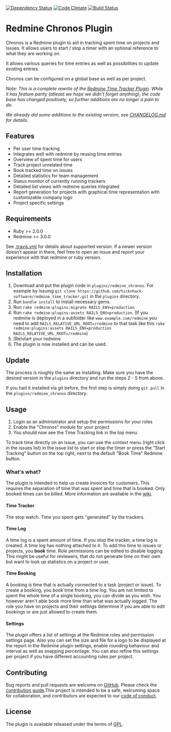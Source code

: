 [![Dependency Status](https://gemnasium.com/hicknhack-software/redmine_time_tracker.png)](https://gemnasium.com/hicknhack-software/redmine_time_tracker)
[![Code Climate](https://codeclimate.com/github/hicknhack-software/redmine_time_tracker.png)](https://codeclimate.com/github/hicknhack-software/redmine_time_tracker)
[![Build Status](https://travis-ci.org/hicknhack-software/redmine_time_tracker.png?branch=rewrite)](https://travis-ci.org/hicknhack-software/redmine_time_tracker)

# Redmine Chronos Plugin
 
 Chronos is a Redmine plugin to aid in tracking spent time on projects and issues. It allows users to start / stop a timer with an optional reference to what they are working on.
  
  It allows various queries for time entries as well as possibilities to update existing entries.
  
  Chronos can be configured on a global base as well as per project.

_Note: This is a complete rewrite of the [Redmine Time Tracker Plugin](https://github.com/hicknhack-software/redmine_time_tracker). While it has feature parity (atleast we hope we didn't forget anything), the code base has changed positively, so further additions are no longer a pain to do._

_We already did some additions to the existing version, see [CHANGELOG.md](CHANGELOG.md) for details._
 
## Features
- Per user time tracking
- Integrates well with redmine by reusing time entries
- Overview of spent time for users
- Track project unrelated time
- Book tracked time on issues
- Detailed statistics for team management
- Status monitor of currently running trackers
- Detailed list views with redmine queries integrated
- Report generation for projects with graphical time representation with customizable company logo
- Project specific settings

## Requirements
* Ruby >= 2.0.0
* Redmine >= 3.0.0

See [.travis.yml](.travis.yml) for details about supported version. If a newer version doesn't appear in there, feel free to open an issue and report your experience with that redmine or ruby version.

## Installation

1. Download and put the plugin code in `plugins/redmine_chronos`. For example by issuing `git clone https://github.com/hicknhack-software/redmine_time_tracker.git` in the `plugins` directory.
1. Run `bundle install` to install necessary gems.
1. Run `rake redmine:plugins:migrate RAILS_ENV=production`
1. Run `rake redmine:plugins:assets RAILS_ENV=production`. (If you redmine is deployed in a subfolder like `www.example.com/redmine` you need to add `RAILS_RELATIVE_URL_ROOT=/redmine` to that task like this `rake redmine:plugins:assets RAILS_ENV=production RAILS_RELATIVE_URL_ROOT=/redmine`)
1. (Re)start your redmine
1. The plugin is now installed and can be used.

## Update

The process is roughly the same as installing. Make sure you have the desired version in the `plugins` directory and run the steps 2 - 5 from above.

If you had it installed via git before, the first step is simply doing `git pull` in the `plugins/redmine_chronos` directory.

## Usage

1. Login as an administrator and setup the permissions for your roles
1. Enable the "Chronos" module for your project
1. You should now see the Time Tracking link in the top menu
                    
To track time directly on an issue, you can use the context menu (right click in the issues list) in
the issue list to start or stop the timer or press the "Start Tracking" button on the top right, next to the default "Book Time" Redmine button.


### What's what?

The plugin is intended to help us create invoices for customers. This requires the separation of time that was spent and time that is booked. Only booked times can be billed.
More information are available in the [wiki](http://github.com/hicknhack-software/redmine_time_tracker/wiki).

#### Time Tracker

The stop watch. Time you spent gets "generated" by the trackers.

#### Time Log

A time log is a spent amount of time. If you stop the tracker, a time log is created. A time log has nothing attached to it. To add this time to issues or projects, you **book** time.
Role permissions can be edited to disable logging. This might be useful for reviewers, that do not generate time on their own but want to look up statistics on a project or user.

#### Time Booking

A booking is time that is actually connected to a task (project or issue). To create a booking, you book time from a time log. You are not limited to spent the whole time of a single booking, you can divide as you wish. You however aren't able book more time than what was actually logged. The role you have on projects and their settings determine if you are able to edit bookings or are just allowed to create them.

#### Settings

The plugin offers a list of settings at the Redmine roles and permission settings page. Also you can set the size and file for a logo to be displayed at the report in the Redmine plugin settings, enable rounding behaviour and interval as well as snapping percentage. You can also refine this settings per project if you have different accounting rules per project.

## Contributing

Bug reports and pull requests are welcome on [GitHub](https://github.com/hicknhack-software/redmine_chronos). Please check the [contribution guide](CONTRIBUTING.md).This project is intended to be a safe, welcoming space for collaboration, and contributors are expected to our [code of conduct](CODE_OF_CONDUCT.md).

## License

The plugin is available released under the terms of [GPL](https://www.gnu.org/licenses/gpl).
